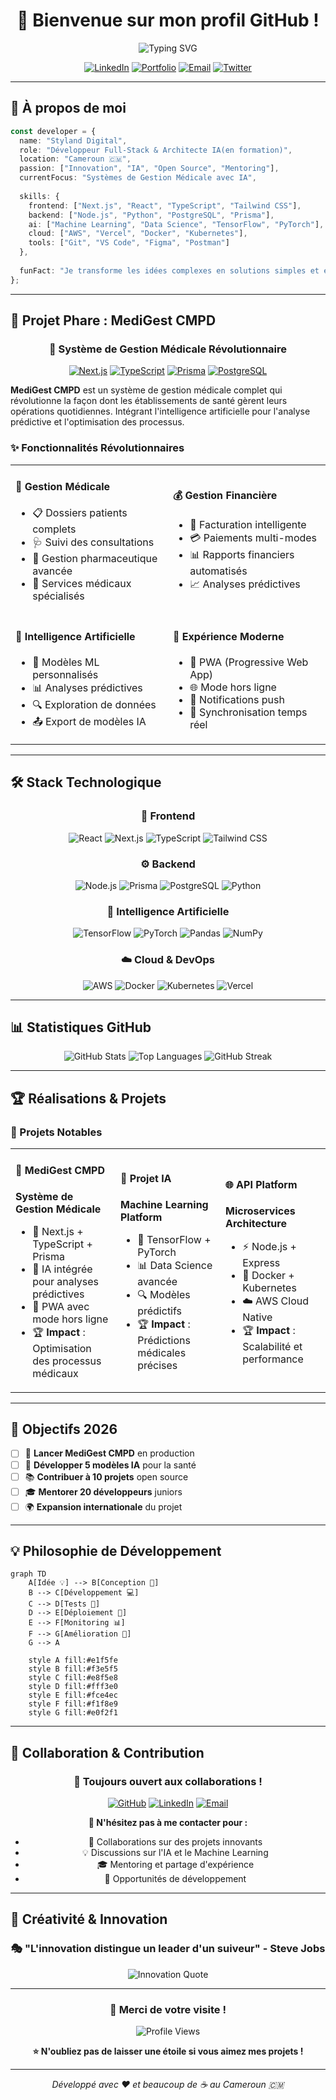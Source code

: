 <div align="center">

# 🚀 Bienvenue sur mon profil GitHub !

<img src="https://readme-typing-svg.demolab.com?font=Fira+Code&pause=1000&color=3B82F6&center=true&vCenter=true&width=435&lines=D%C3%A9veloppeur+Full-Stack+%7C+Next.js+%7C+TypeScript;IA+%7C+Machine+Learning+%7C+Data+Science;Architecture+Cloud+%7C+DevOps+%7C+Microservices;Open+Source+%7C+Innovation+%7C+Excellence" alt="Typing SVG" />

[![LinkedIn](https://img.shields.io/badge/LinkedIn-0077B5?style=for-the-badge&logo=linkedin&logoColor=white)](https://linkedin.com/in/votre-profil)
[![Portfolio](https://img.shields.io/badge/Portfolio-FF5722?style=for-the-badge&logo=todoist&logoColor=white)](https://votre-portfolio.com)
[![Email](https://img.shields.io/badge/Email-D14836?style=for-the-badge&logo=gmail&logoColor=white)](mailto:votre.email@example.com)
[![Twitter](https://img.shields.io/badge/Twitter-1DA1F2?style=for-the-badge&logo=twitter&logoColor=white)](https://twitter.com/votre-handle)

</div>

---

## 🎯 À propos de moi

```typescript
const developer = {
  name: "Styland Digital",
  role: "Développeur Full-Stack & Architecte IA(en formation)",
  location: "Cameroun 🇨🇲",
  passion: ["Innovation", "IA", "Open Source", "Mentoring"],
  currentFocus: "Systèmes de Gestion Médicale avec IA",
  
  skills: {
    frontend: ["Next.js", "React", "TypeScript", "Tailwind CSS"],
    backend: ["Node.js", "Python", "PostgreSQL", "Prisma"],
    ai: ["Machine Learning", "Data Science", "TensorFlow", "PyTorch"],
    cloud: ["AWS", "Vercel", "Docker", "Kubernetes"],
    tools: ["Git", "VS Code", "Figma", "Postman"]
  },
  
  funFact: "Je transforme les idées complexes en solutions simples et élégantes ✨"
};
```

---

## 🏥 Projet Phare : MediGest CMPD

<div align="center">

### 🚀 Système de Gestion Médicale Révolutionnaire

[![Next.js](https://img.shields.io/badge/Next.js-15-black?style=for-the-badge&logo=next.js)](https://nextjs.org/)
[![TypeScript](https://img.shields.io/badge/TypeScript-007ACC?style=for-the-badge&logo=typescript&logoColor=white)](https://www.typescriptlang.org/)
[![Prisma](https://img.shields.io/badge/Prisma-2D3748?style=for-the-badge&logo=prisma&logoColor=white)](https://prisma.io/)
[![PostgreSQL](https://img.shields.io/badge/PostgreSQL-316192?style=for-the-badge&logo=postgresql&logoColor=white)](https://postgresql.org/)

</div>

**MediGest CMPD** est un système de gestion médicale complet qui révolutionne la façon dont les établissements de santé gèrent leurs opérations quotidiennes. Intégrant l'intelligence artificielle pour l'analyse prédictive et l'optimisation des processus.

### ✨ Fonctionnalités Révolutionnaires

<table>
<tr>
<td width="50%">

#### 🏥 **Gestion Médicale**
- 📋 Dossiers patients complets
- 🩺 Suivi des consultations
- 💊 Gestion pharmaceutique avancée
- 🔬 Services médicaux spécialisés

</td>
<td width="50%">

#### 💰 **Gestion Financière**
- 🧾 Facturation intelligente
- 💳 Paiements multi-modes
- 📊 Rapports financiers automatisés
- 📈 Analyses prédictives

</td>
</tr>
<tr>
<td width="50%">

#### 🤖 **Intelligence Artificielle**
- 🧠 Modèles ML personnalisés
- 📊 Analyses prédictives
- 🔍 Exploration de données
- 📤 Export de modèles IA

</td>
<td width="50%">

#### 📱 **Expérience Moderne**
- 📱 PWA (Progressive Web App)
- 🌐 Mode hors ligne
- 🔔 Notifications push
- 🔄 Synchronisation temps réel

</td>
</tr>
</table>

---

## 🛠️ Stack Technologique

<div align="center">

### 🎨 Frontend
![React](https://img.shields.io/badge/React-20232A?style=for-the-badge&logo=react&logoColor=61DAFB)
![Next.js](https://img.shields.io/badge/Next.js-000000?style=for-the-badge&logo=nextdotjs&logoColor=white)
![TypeScript](https://img.shields.io/badge/TypeScript-007ACC?style=for-the-badge&logo=typescript&logoColor=white)
![Tailwind CSS](https://img.shields.io/badge/Tailwind_CSS-38B2AC?style=for-the-badge&logo=tailwind-css&logoColor=white)

### ⚙️ Backend
![Node.js](https://img.shields.io/badge/Node.js-43853D?style=for-the-badge&logo=node.js&logoColor=white)
![Prisma](https://img.shields.io/badge/Prisma-2D3748?style=for-the-badge&logo=prisma&logoColor=white)
![PostgreSQL](https://img.shields.io/badge/PostgreSQL-316192?style=for-the-badge&logo=postgresql&logoColor=white)
![Python](https://img.shields.io/badge/Python-3776AB?style=for-the-badge&logo=python&logoColor=white)

### 🤖 Intelligence Artificielle
![TensorFlow](https://img.shields.io/badge/TensorFlow-FF6F00?style=for-the-badge&logo=tensorflow&logoColor=white)
![PyTorch](https://img.shields.io/badge/PyTorch-EE4C2C?style=for-the-badge&logo=pytorch&logoColor=white)
![Pandas](https://img.shields.io/badge/Pandas-150458?style=for-the-badge&logo=pandas&logoColor=white)
![NumPy](https://img.shields.io/badge/NumPy-013243?style=for-the-badge&logo=numpy&logoColor=white)

### ☁️ Cloud & DevOps
![AWS](https://img.shields.io/badge/AWS-232F3E?style=for-the-badge&logo=amazon-aws&logoColor=white)
![Docker](https://img.shields.io/badge/Docker-2496ED?style=for-the-badge&logo=docker&logoColor=white)
![Kubernetes](https://img.shields.io/badge/Kubernetes-326CE5?style=for-the-badge&logo=kubernetes&logoColor=white)
![Vercel](https://img.shields.io/badge/Vercel-000000?style=for-the-badge&logo=vercel&logoColor=white)

</div>

---

## 📊 Statistiques GitHub

<div align="center">

<img src="https://github-readme-stats.vercel.app/api?username=votre-username&show_icons=true&theme=tokyonight&hide_border=true&count_private=true" alt="GitHub Stats" />

<img src="https://github-readme-stats.vercel.app/api/top-langs/?username=votre-username&layout=compact&theme=tokyonight&hide_border=true" alt="Top Languages" />

<img src="https://github-readme-streak-stats.herokuapp.com/?user=votre-username&theme=tokyonight&hide_border=true" alt="GitHub Streak" />

</div>

---

## 🏆 Réalisations & Projets

### 🥇 Projets Notables

<table>
<tr>
<td width="33%">

#### 🏥 MediGest CMPD
**Système de Gestion Médicale**
- 🎯 Next.js + TypeScript + Prisma
- 🤖 IA intégrée pour analyses prédictives
- 📱 PWA avec mode hors ligne
- 🏆 **Impact** : Optimisation des processus médicaux

</td>
<td width="33%">

#### 🚀 Projet IA
**Machine Learning Platform**
- 🧠 TensorFlow + PyTorch
- 📊 Data Science avancée
- 🔍 Modèles prédictifs
- 🏆 **Impact** : Prédictions médicales précises

</td>
<td width="33%">

#### 🌐 API Platform
**Microservices Architecture**
- ⚡ Node.js + Express
- 🐳 Docker + Kubernetes
- ☁️ AWS Cloud Native
- 🏆 **Impact** : Scalabilité et performance

</td>
</tr>
</table>

---

## 🎯 Objectifs 2026

- [ ] 🚀 **Lancer MediGest CMPD** en production
- [ ] 🤖 **Développer 5 modèles IA** pour la santé
- [ ] 📚 **Contribuer à 10 projets** open source
- [ ] 🎓 **Mentorer 20 développeurs** juniors
- [ ] 🌍 **Expansion internationale** du projet

---

## 💡 Philosophie de Développement

```mermaid
graph TD
    A[Idée 💡] --> B[Conception 🎨]
    B --> C[Développement 💻]
    C --> D[Tests 🧪]
    D --> E[Déploiement 🚀]
    E --> F[Monitoring 📊]
    F --> G[Amélioration 🔄]
    G --> A
    
    style A fill:#e1f5fe
    style B fill:#f3e5f5
    style C fill:#e8f5e8
    style D fill:#fff3e0
    style E fill:#fce4ec
    style F fill:#f1f8e9
    style G fill:#e0f2f1
```

---

## 🤝 Collaboration & Contribution

<div align="center">

### 🌟 Toujours ouvert aux collaborations !

[![GitHub](https://img.shields.io/badge/GitHub-100000?style=for-the-badge&logo=github&logoColor=white)](https://github.com/votre-username)
[![LinkedIn](https://img.shields.io/badge/LinkedIn-0077B5?style=for-the-badge&logo=linkedin&logoColor=white)](https://linkedin.com/in/votre-profil)
[![Email](https://img.shields.io/badge/Email-D14836?style=for-the-badge&logo=gmail&logoColor=white)](mailto:votre.email@example.com)

**💬 N'hésitez pas à me contacter pour :**
- 🤝 Collaborations sur des projets innovants
- 💡 Discussions sur l'IA et le Machine Learning
- 🎓 Mentoring et partage d'expérience
- 🚀 Opportunités de développement

</div>

---

## 🎨 Créativité & Innovation

<div align="center">

### 🎭 "L'innovation distingue un leader d'un suiveur" - Steve Jobs

<img src="https://readme-typing-svg.demolab.com?font=Fira+Code&pause=1000&color=10B981&center=true&vCenter=true&width=500&lines=Code+with+Passion+%7C+Innovate+with+Purpose;Build+the+Future+%7C+One+Line+at+a+Time;Transforming+Ideas+into+Reality+%7C+Every+Day" alt="Innovation Quote" />

</div>

---

<div align="center">

### 🚀 Merci de votre visite !

<img src="https://komarev.com/ghpvc/?username=votre-username&style=for-the-badge&color=blue" alt="Profile Views" />

**⭐ N'oubliez pas de laisser une étoile si vous aimez mes projets !**

---

*Développé avec ❤️ et beaucoup de ☕ au Cameroun 🇨🇲*

</div>

